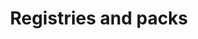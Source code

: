 ---
title: "Registries and packs"
metaTitle: "Pack management options for Kubernetes on Spectro Cloud"
metaDescription: "Use the built-in packs or BYO packs to make K8s truly yours."
icon: ""
hideToC: true
fullWidth: false
---